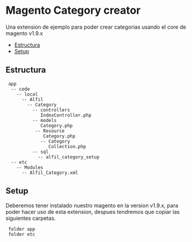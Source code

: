 # Magento Category creator
Una extension de ejemplo para poder crear categorias usando el core de magento v1.9.x
- [Estructura](#estructura)
- [Setup](#setup)

## Estructura

```
 app
  -- code
    -- local
      -- Alfil
        -- Category
          -- controllers
             IndexController.php
          -- models
             Category.php
           -- Resource
              Category.php
             -- Category
                Collection.php
          -- sql
            -- alfil_category_setup
  -- etc
    -- Modules
      -- Alfil_Category.xml

```


## Setup
Deberemos tener instalado nuestro magento en la version v1.9.x, para poder hacer uso de esta extension, despues tendremos que copiar las siguientes carpetas.

```
 folder app
 folder etc
 
```
